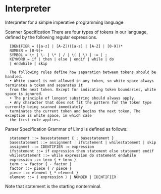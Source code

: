 # Interpreter
Interpreter for a simple imperative programming language

Scanner Specification There are four types of tokens in our language, defined by the following regular
expressions.

      IDENIFIER = ([a-z] | [A-Z])([a-z] | [A-Z] | [0-9])*
      NUMBER = [0-9]+
      SYMBOL = \+ | \- | \* | / | \( | \) | := | ;
      KEYWORD = if | then | else | endif | while | do
      | endwhile | skip
      
      The following rules define how separation between tokens should be handled.
      • White space1 is not allowed in any token, so white space always terminates a token and separates it
      from the next token. Except for indicating token boundaries, white space is ignored.
      • The principle of longest substring should always apply.
      • Any character that does not fit the pattern for the token type currently being scanned immediately
      terminates the current token and begins the next token. The exception is white space, in which case
      the first rule applies.
      
Parser Specification Grammar of Limp is defined as follows:

      statement ::= basestatement { ; basestatement }
      basestatement ::= assignment | ifstatement | whilestatement | skip
      assignmet ::= IDENTIFIER := expression
      ifstatement ::= if expression then statement else statement endif
      whilestatement ::= while expression do statement endwhile
      expression ::= term { + term }
      term ::= factor { - factor }
      factor ::= piece { / piece }
      piece ::= element { * element }
      element ::= ( expression ) | NUMBER | IDENTIFIER
      
Note that statement is the starting nonterminal.

